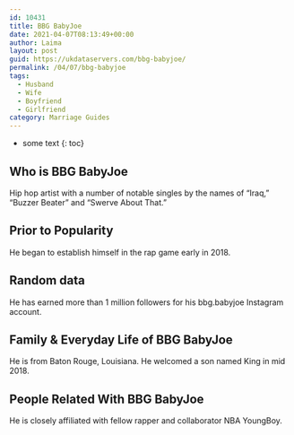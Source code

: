 ```yaml
---
id: 10431
title: BBG BabyJoe
date: 2021-04-07T08:13:49+00:00
author: Laima
layout: post
guid: https://ukdataservers.com/bbg-babyjoe/
permalink: /04/07/bbg-babyjoe
tags:
  - Husband
  - Wife
  - Boyfriend
  - Girlfriend
category: Marriage Guides
---
```


* some text
{: toc}


## Who is BBG BabyJoe
                  
                  
                  
Hip hop artist with a number of notable singles by the names of &#8220;Iraq,&#8221; &#8220;Buzzer Beater&#8221; and &#8220;Swerve About That.&#8221; 
                  
              
            
              
            
                
                
                
## Prior to Popularity
                  
                  
                  
He began to establish himself in the rap game early in 2018. 
                  
              
            
              
            
                
                
                
## Random data
                  
                  
                  
He has earned more than 1 million followers for his bbg.babyjoe Instagram account. 
                  
              
            
              
            
                
                
                
## Family & Everyday Life of BBG BabyJoe
                  
                  
                  
He is from Baton Rouge, Louisiana. He welcomed a son named King in mid 2018.
                  
              
            
              
            
                
                
                
## People Related With BBG BabyJoe
                  
                  
                  
He is closely affiliated with fellow rapper and collaborator NBA YoungBoy. 
                  
              
            
              
            
                
              
            
              
              
            
            
              
            
          
          
          